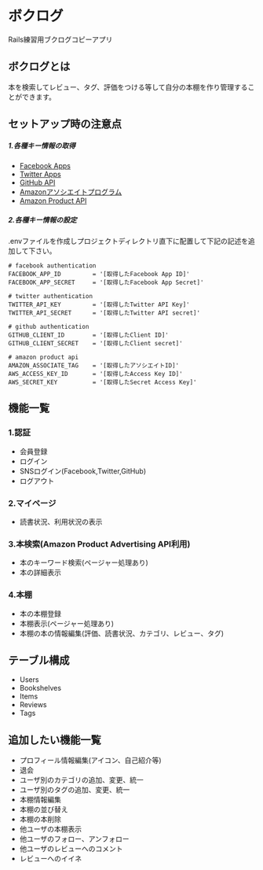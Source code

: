 # ボクログ
Rails練習用ブクログコピーアプリ

## ボクログとは
本を検索してレビュー、タグ、評価をつける等して自分の本棚を作り管理することができます。

## セットアップ時の注意点
##### 1.各種キー情報の取得
- [Facebook Apps](https://developers.facebook.com/apps)
- [Twitter Apps](https://apps.twitter.com/)
- [GitHub API](https://github.com/settings/applications)
- [Amazonアソシエイトプログラム](https://affiliate.amazon.co.jp/)
- [Amazon Product API](https://affiliate.amazon.co.jp/gp/advertising/api/detail/main.html)

##### 2.各種キー情報の設定

.envファイルを作成しプロジェクトディレクトリ直下に配置して下記の記述を追加して下さい。

````
# facebook authentication
FACEBOOK_APP_ID         = '[取得したFacebook App ID]'
FACEBOOK_APP_SECRET     = '[取得したFacebook App Secret]'

# twitter authentication
TWITTER_API_KEY         = '[取得したTwitter API Key]'
TWITTER_API_SECRET      = '[取得したTwitter API secret]'

# github authentication
GITHUB_CLIENT_ID        = '[取得したClient ID]'
GITHUB_CLIENT_SECRET    = '[取得したClient secret]'

# amazon product api
AMAZON_ASSOCIATE_TAG    = '[取得したアソシエイトID]'
AWS_ACCESS_KEY_ID       = '[取得したAccess Key ID]'
AWS_SECRET_KEY          = '[取得したSecret Access Key]'
````

## 機能一覧　
### 1.認証
- 会員登録
- ログイン
- SNSログイン(Facebook,Twitter,GitHub)
- ログアウト

### 2.マイページ
- 読書状況、利用状況の表示

### 3.本検索(Amazon Product Advertising API利用)
- 本のキーワード検索(ページャー処理あり)
- 本の詳細表示

### 4.本棚
- 本の本棚登録
- 本棚表示(ページャー処理あり)
- 本棚の本の情報編集(評価、読書状況、カテゴリ、レビュー、タグ)


## テーブル構成
- Users
- Bookshelves
- Items
- Reviews
- Tags 



## 追加したい機能一覧
- プロフィール情報編集(アイコン、自己紹介等)
- 退会
- ユーザ別のカテゴリの追加、変更、統一
- ユーザ別のタグの追加、変更、統一
- 本棚情報編集
- 本棚の並び替え
- 本棚の本削除
- 他ユーザの本棚表示
- 他ユーザのフォロー、アンフォロー
- 他ユーザのレビューへのコメント
- レビューへのイイネ
